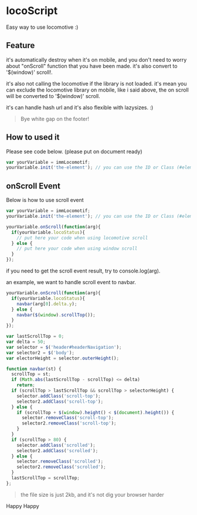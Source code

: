 # locoScript
Easy way to use locomotive :)

## Feature
it's automatically destroy when it's on mobile, and you don't need to worry about "onScroll" function that you have been made. it's also convert to '$(window)' scroll!.

it's also not calling the locomotive if the library is not loaded. it's mean you can exclude the locomotive library on mobile, like i said above, the on scroll will be converted to '$(window)' scroll.

it's can handle hash url and it's also flexible with lazysizes. :)
> Bye white gap on the footer!

## How to used it
Please see code below. (please put on document ready)

```javascript
var yourVariable = immLocomotif;
yourVariable.init('the-element'); // you can use the ID or Class (#element or .the-element)
```

## onScroll Event
Below is how to use scroll event

```javascript
var yourVariable = immLocomotif;
yourVariable.init('the-element'); // you can use the ID or Class (#element or .the-element)

yourVariable.onScroll(function(arg){
  if(yourVariable.locoStatus){
    // put here your code when using locomotive scroll
  } else {
    // put here your code when using window scroll
  }
});

```
if you need to get the scroll event result, try to console.log(arg).

an example, we want to handle scroll event to navbar.
```javascript
yourVariable.onScroll(function(arg){
  if(yourVariable.locoStatus){
    navbar(arg[0].delta.y);
  } else {
    navbar($(window).scrollTop());
  }
});

var lastScrollTop = 0;
var delta = 50;
var selector = $('header#headerNavigation');
var selector2 = $('body');
var electorHeight = selector.outerHeight();

function navbar(st) {
  scrollTop = st;
  if (Math.abs(lastScrollTop - scrollTop) <= delta)
    return;
  if (scrollTop > lastScrollTop && scrollTop > selectorHeight) {
    selector.addClass('scroll-top');
    selector2.addClass('scroll-top');
  } else {
    if (scrollTop + $(window).height() < $(document).height()) {
      selector.removeClass('scroll-top');
      selector2.removeClass('scroll-top');
    }
  }
  if (scrollTop > 80) {
    selector.addClass('scrolled');
    selector2.addClass('scrolled');
  } else {
    selector.removeClass('scrolled');
    selector2.removeClass('scrolled');
  }
  lastScrollTop = scrollTop;
};
```


> the file size is just 2kb, and it's not dig your browser harder

Happy Happy
